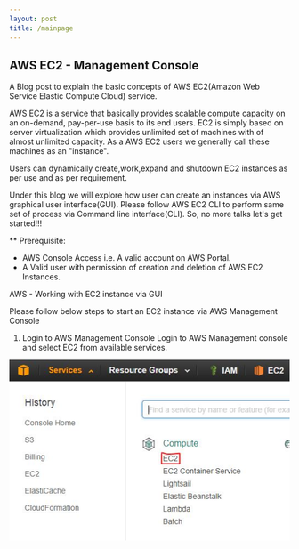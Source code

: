 ```yaml
---
layout: post
title: /mainpage
---
```


## AWS EC2 - Management Console

A Blog post to explain the basic concepts of AWS EC2(Amazon Web Service Elastic Compute Cloud) service. 

AWS EC2 is a service that basically provides scalable compute capacity on an on-demand, pay-per-use basis to its end users. EC2 is simply based on server virtualization which provides unlimited set of machines with of almost unlimited capacity. As a AWS EC2 users we generally call these machines as an "instance".


Users can dynamically create,work,expand and shutdown EC2 instances as per use and as per requirement.

Under this blog we will explore how user can create an instances via AWS graphical user interface(GUI). Please follow AWS EC2 CLI to perform same set of process via Command line interface(CLI). So, no more talks let's get started!!!

** Prerequisite:

- AWS Console Access i.e. A valid account on AWS Portal.
- A Valid user with permission of creation and deletion of AWS EC2 Instances.

AWS - Working with EC2 instance via GUI

Please follow below steps to start an EC2 instance via AWS Management Console

1.  Login to AWS Management Console 
Login to AWS Management console and select EC2 from available services. 

![EC2](https://raw.githubusercontent.com/teckdevops/main/master/images/1SelectEC2.JPG)
